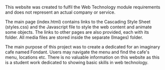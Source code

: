 This website was created to fulfil the Web Technology module requirements and does not represent an actual company or service. 

The main page (index.html) contains links to the Cascading Style Sheet (styles.css) and the Javascript file to style the web content and animate some objects.
The links to other pages are also provided, each with its folder. All media files are stored inside the separate (Images) folder.

The main purpose of this project was to create a dedicated for an imaginary cafe named Fondant. Users may navigate the menu and find the cafe's menu, locations etc. There is no valuable information on this website as this is a student work dedicated to showing basic skills in web technology.
